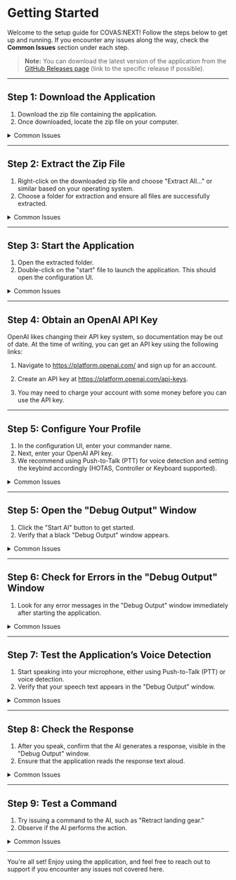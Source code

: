 # Getting Started

Welcome to the setup guide for COVAS:NEXT! Follow the steps below to get up and running. If you encounter any issues along the way, check the **Common Issues** section under each step.

> **Note:** You can download the latest version of the application from the [GitHub Releases page](https://github.com/) (link to the specific release if possible).

---

## Step 1: Download the Application

1. Download the zip file containing the application.
2. Once downloaded, locate the zip file on your computer.

<details markdown="1">
<summary>Common Issues</summary>

- Problem: **A virus was detected during the download.**

    **Solution:** Some antivirus software may flag the application as a virus due to a false positive. The application is safe to use.
    Try downloading it again. If the issue persists, you may need to add an exception in your antivirus software or disable it temporarily while downloading.

</details>

---

## Step 2: Extract the Zip File

1. Right-click on the downloaded zip file and choose "Extract All..." or similar based on your operating system.
2. Choose a folder for extraction and ensure all files are successfully extracted.

<details markdown="1">
<summary>Common Issues</summary>

- **Problem:** A virus was detected during extraction.
  
    **Solution:** Some antivirus software may detect the application as a virus. This is a false positive.  
    Add an exception for the application in your antivirus software or disable it temporarily while extracting.

</details>

---

## Step 3: Start the Application

1. Open the extracted folder.
2. Double-click on the "start" file to launch the application. This should open the configuration UI.

<details markdown="1">
<summary>Common Issues</summary>

- **Problem:** I don't know how to start the application.
  
  **Solution:** Open the extracted folder and double-click on the "start" file.

- **Problem:** A virus was detected.
  
  **Solution:** Add an exception for the application in your antivirus software or disable it temporarily.

- **Problem:** An error message about "chat.exe" or "chat.py" appears.

  **Solution:** Re-extract the zip file and add an exception in your antivirus software to prevent files from being quarantined.

- **Problem:** The window closes immediately.
  
  **Solution:** Contact support. This may be an application issue requiring developer intervention.

- **Problem:** An error message appears on startup.
  
  **Solution:** Contact support with details from the error message.

</details>

---

## Step 4: Obtain an OpenAI API Key

OpenAI likes changing their API key system, so documentation may be out of date. At the time of writing, you can get an API key using the following links:

1. Navigate to https://platform.openai.com/ and sign up for an account.

2. Create an API key at https://platform.openai.com/api-keys. 

3. You may need to charge your account with some money before you can use the API key.

---

## Step 5: Configure Your Profile

1. In the configuration UI, enter your commander name.
2. Next, enter your OpenAI API key.
3. We recommend using Push-to-Talk (PTT) for voice detection and setting the keybind accordingly (HOTAS, Controller or Keyboard supported).

<details markdown="1">
<summary>Common Issues</summary>

- **Problem:** I don’t know what to enter as the commander name.
  
  - **Solution:** Use any name you prefer. This is how the AI will address you in the game and relate events inside the game to you.

- **Problem:** I don’t know how to obtain an API key.
  
  - **Solution:** Visit [OpenAI API Keys](https://platform.openai.com/api-keys) to sign up and generate a key if you haven’t done so already. Note that you may need to add credits to your account to activate the API.

</details>

---

## Step 5: Open the "Debug Output" Window

1. Click the "Start AI" button to get started.
2. Verify that a black "Debug Output" window appears.

<details markdown="1">
<summary>Common Issues</summary>

- **Problem:** The application is unresponsive.
  
  **Solution:** Close the application and try again. If the issue persists, reach out to support for assistance.

</details>

---

## Step 6: Check for Errors in the "Debug Output" Window

1. Look for any error messages in the "Debug Output" window immediately after starting the application.

<details markdown="1">
<summary>Common Issues</summary>

- **Problem:** Errors related to "chat.exe" appear.
  
  **Solution:** Re-extract the zip file and ensure an antivirus exception is set to prevent file deletion.

</details>

---

## Step 7: Test the Application’s Voice Detection

1. Start speaking into your microphone, either using Push-to-Talk (PTT) or voice detection.
2. Verify that your speech text appears in the "Debug Output" window.

<details markdown="1">
<summary>Common Issues</summary>

- **Problem:** Nothing happens when you speak.
  
  **Solution:** Check your microphone settings and ensure it’s properly configured for the application.

</details>

---

## Step 8: Check the Response

1. After you speak, confirm that the AI generates a response, visible in the "Debug Output" window.
2. Ensure that the application reads the response text aloud.

<details markdown="1">
<summary>Common Issues</summary>

- **Problem:** The application doesn't generate or read out responses.
  
  **Solution:** Ensure your audio output is working correctly. If the issue persists, check for error messages and consult support if needed.

</details>

---

## Step 9: Test a Command

1. Try issuing a command to the AI, such as "Retract landing gear."
2. Observe if the AI performs the action.

<details markdown="1">
<summary>Common Issues</summary>

- **Problem:** The AI acknowledges the command but does not perform it.**
  
  **Solution:** Ensure that all keybindings are properly configured. If the issue persists, consult the support team.

</details>

---

You're all set! Enjoy using the application, and feel free to reach out to support if you encounter any issues not covered here.